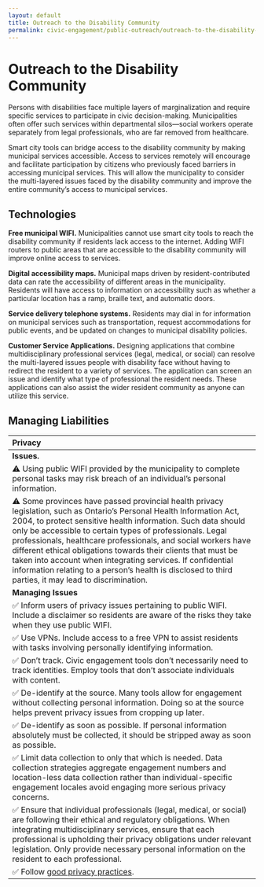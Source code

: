 ```yaml
---
layout: default
title: Outreach to the Disability Community
permalink: civic-engagement/public-outreach/outreach-to-the-disability-community.html
---
```


# Outreach to the Disability Community

Persons with disabilities face multiple layers of marginalization and require specific services to participate in civic decision-making. Municipalities often offer such services within departmental silos—social workers operate separately from legal professionals, who are far removed from healthcare.

Smart city tools can bridge access to the disability community by making municipal services accessible. Access to services remotely will encourage and facilitate participation by citizens who previously faced barriers in accessing municipal services. This will allow the municipality to consider the multi-layered issues faced by the disability community and improve the entire community’s access to municipal services.

## Technologies

**Free municipal WIFI.** Municipalities cannot use smart city tools to reach the disability community if residents lack access to the internet. Adding WIFI routers to public areas that are accessible to the disability community will improve online access to services.

**Digital accessibility maps.** Municipal maps driven by resident-contributed data can rate the accessibility of different areas in the municipality. Residents will have access to information on accessibility such as whether a particular location has a ramp, braille text, and automatic doors.

**Service delivery telephone systems.** Residents may dial in for information on municipal services such as transportation, request accommodations for public events, and be updated on changes to municipal disability policies.

**Customer Service Applications.** Designing applications that combine multidisciplinary professional services \(legal, medical, or social\) can resolve the multi-layered issues people with disability face without having to redirect the resident to a variety of services. The application can screen an issue and identify what type of professional the resident needs. These applications can also assist the wider resident community as anyone can utilize this service.

## Managing Liabilities

| Privacy |
| :--- |
| **Issues.** |
| ⚠ Using public WIFI provided by the municipality to complete personal tasks may risk breach of an individual’s personal information. |
| ⚠ Some provinces have passed provincial health privacy legislation, such as Ontario’s Personal Health Information Act, 2004,  to protect sensitive health information. Such data should only be accessible to certain types of professionals. Legal professionals, healthcare professionals, and social workers have different ethical obligations towards their clients that must be taken into account when integrating services. If confidential information relating to a person’s health is disclosed to third parties, it may lead to discrimination. |
| **Managing Issues** |
| ✅ Inform users of privacy issues pertaining to public WIFI. Include a disclaimer so residents are aware of the risks they take when they use public WIFI. |
| ✅ Use VPNs. Include access to a free VPN to assist residents with tasks involving personally identifying information. |
| ✅ Don’t track.  Civic engagement tools don’t necessarily need to track identities.  Employ tools that don’t associate individuals with content. |
| ✅ De-identify at the source. Many tools allow for engagement without collecting personal information. Doing so at the source helps prevent privacy issues from cropping up later. |
| ✅ De-identify as soon as possible.  If personal information absolutely must be collected, it should be stripped away as soon as possible. |
| ✅ Limit data collection to only that which is needed.  Data collection strategies aggregate engagement numbers and location-less data collection rather than individual-specific engagement locales avoid engaging more serious privacy concerns. |
| ✅ Ensure that individual professionals \(legal, medical, or social\) are following their ethical and regulatory obligations. When integrating multidisciplinary services, ensure that each professional is upholding their privacy obligations under relevant legislation. Only provide necessary personal information on the resident to each professional. |
| ✅ Follow [good privacy practices](../../meta-issues/privacy.md). |

